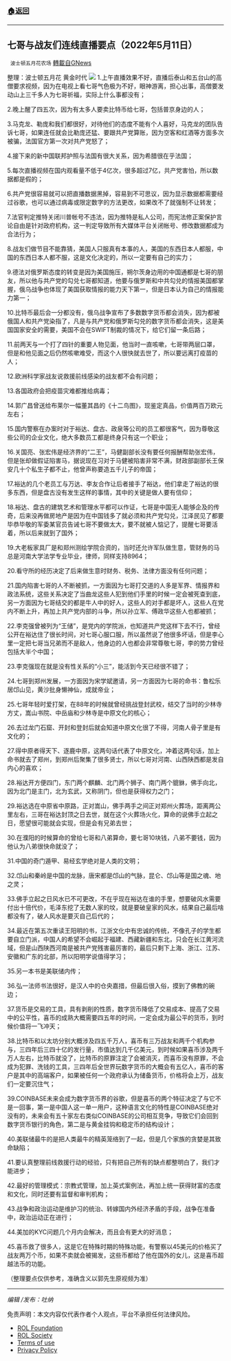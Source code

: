 ###  [:house:返回](README.md)
---


## 七哥与战友们连线直播要点（2022年5月11日）
` 波士顿五月花农场` [轉載自GNews](https://gnews.org/zh-hans/2513441/)

整理：波士顿五月花 黄金时代
 ![](https://assets.gnews.org/wp-content/uploads/2022/05/屏幕截图358.png) 
1.上午直播效果不好，直播后泰山和五台山的高僧要求视频，因为在电视上看七哥气色极为不好，眼神游离，担心出事，高僧要发动山上三千多人为七哥祈福，实际上什么事都没有；
 
2.晚上醒了四五次，因为有太多人要卖比特币给七哥，包括普京身边的人；
 
3.马克龙、勒庞和我们都很好，对待他们的态度不能有个人喜好，马克龙的团队告诉七哥，如果连任就会比勒庞还猛、要跟共产党算账，因为空客和红酒等方面多次被骗，法国官方第一次对共产党怒了；
 
4.接下来的新中国联邦护照与法国有很大关系，因为希腊很在乎法国；
 
5.每次直播视频在国内观看量不低于4亿次，很多超过7亿，共产党害怕，所以数据都是假的；
 
6.共产党很容易就可以把直播数据黑掉，容易到不可思议，因为显示数据都需要经过谷歌，也可以通过病毒或限定数字的方法更改，如果改不了就强制不让转发；
 
7.法官判定推特关闭川普帐号不违法，因为推特是私人公司，而宪法修正案保护言论自由是针对政府机构，这一判定导致所有大媒体平台关闭帐号、修改数据都成为合法行为；
 
8.战友们做节目不能靠猜，美国人只服真有本事的人，美国的东西日本人都服，中国的东西日本人都不服，这是文化决定的，所以一定要有自己的实力；
 
9.德法对俄罗斯态度的转变是因为美国施压，朔尔茨身边用的中国通都是七哥的朋友，所以他与共产党的勾兑七哥都知道，他要与俄罗斯和中共勾兑的情报美国都掌握，俄乌战争也体现了美国获取情报的能力天下第一，但是日本认为自己的情报能力第一；
 
10.比特币最后会一分都没有，俄乌战争宣布了多数数字货币都会消失，因为都被俄国人和共产党染指了，凡是与共产党和俄罗斯勾兑的数字货币都会消失，这是美国国家安全的需要，美国不会在SWIFT制裁的情况下，给它们留一条后路；
 
11.前两天与一个打了四针的重要人物见面，他当时一直咳嗽，七哥带两层口罩，但是和他见面之后仍然咳嗽难受，而这个人很快就去世了，所以要远离打疫苗的人；
 
12.欧洲科学家战友说救援前线感染的战友都不会有问题；
 
13.各国政府会把疫苗灾难都推给病毒；
 
14.郭广昌曾送给布莱尔一幅董其昌的《十二鸟图》，现鉴定真品，价值两百万欧元左右；
 
15.国内警察在办案时对于裕达、盘古、政泉等公司的员工都很客气，因为尊敬这些公司的企业文化，绝大多数员工都是终身只有这一个职业；
 
16.关国亮、张宏伟是经济界的“二王”，马健副部长没有要任何报酬帮助张宏伟，但是张却做假证陷害马，据说现在习对于马健被陷害非常不满，财政部副部长王保安几十个私生子都不止，他曾声称要造五千儿子的帝国；
 
17.裕达的几个老员工与万达、李友合作让后者接手了裕达，他们拿走了裕达的很多东西，但是盘古没有发生这样的事情，其中的关键是做人要有信仰；
 
18.裕达、盘古的建筑艺术和管理水平都可以作证，七哥是中国无人能够企及的传奇，后来没再做房地产是因为在中国钱多了就必须和共产党勾兑，江泽民见了都要毕恭毕敬的军委某官员告诫七哥不要做太大，要不就被人惦记了，提醒七哥要活着，所以后来就到了国外；
 
19.大老板家具厂是和郑州测绘学院合资的，当时还允许军队做生意，管财务的马总是河南大学法学专业毕业，律师，同样支持8964；
 
20.看守所的经历决定了后来做生意时财务、税务、法律方面没有任何问题；
 
21.国内陷害七哥的人不断被抓，一方面因为七哥打交道的人多是军界、情报界和政法系统，这些关系决定了当曲龙这些人犯到他们手里的时候一定会被死查到底，另一方面因为七哥结交的都是牛人中的好人，这些人的对手都是坏人，这些人在党内不断上升，再加上共产党内部的斗争，所以孙立军、傅政华这些人也都被抓；
 
22.李克强曾被列为“王储”，是党内的学院派，也知道共产党这样下去不行，曾经公开在裕达住了很长时间，对七哥心服口服，所以虽然说了他很多坏话，但是李心里一定把七哥当兄弟而不是敌人，他身边的人也都会非常尊敬七哥，李的势力曾经包括大半个中国；
 
23.李克强现在就是没有性关系的“小三”，能活到今天已经很不错了；
 
24.七哥到郑州发展，一方面因为宋学斌邀请，另一方面因为七哥的命书：鲁松乐居邙山见，黄沙批身懒神仙，成就帝业；
 
25.七哥年轻时爱打架，在88年的时候就曾经挑战登封武校，结交了当时的少林寺方丈，嵩山书院、中岳庙和少林寺是中原文化的核心；
 
26.去过龙门石窟、开封和登封后就会知道中原文化很了不得，河南人骨子里是有文化的；
 
27.得中原者得天下、逐鹿中原，这两句话代表了中原文化，冲着这两句话，加上命书就去了郑州，到郑州后聚集了很多贤士，所以七哥对河南、山西陕西都是发自内心的喜欢；
 
28.裕达开方便四门，东门两个麒麟、北门两个狮子、南门两个貔貅，佛手向北，因为北门是主门，北为玄武，又称阴门，但也是获得权力之门；
 
29.裕达选在中原省中原路，正对嵩山，佛手两手之间正对郑州火葬场，距离两公里左右，三哥在裕达封顶之日去世，就在这个火葬场火化，算命的说佛手立起之日，愿望很可能就会实现，但是会有兄弟去世；
 
30.在濮阳的时候算命的曾给七哥和八弟算命，要七哥10块钱，八弟不要钱，因为他认为八弟很快命就没了；
 
31.中国的奇门遁甲、易经玄学绝对是人类的文明；
 
32.邙山和秦岭是中国的龙脉，唐宋都是邙山的气脉，昆仑、邙山等是国之魂、地之灵；
 
33.佛手立起之日风水已不可更改，不在乎现在裕达在谁的手里，想要破风水需要付出十倍代价，毛泽东挖了无数人家的坟，就是要破皇家的风水，结果自己最后啥都没有了，破人风水是要灭自己后代的；
 
34.最近在第五次重读王阳明的书，江浙文化中有忠诚的传统，不像孔子的学生都要自立门派，中国人的希望不会崛起于福建、西藏新疆和东北，只会在长江黄河流域，但是山西陕西河南是被共产党残害最厉害的，最后只剩下上海、浙江、江苏、安徽和广东的北部，所以阳明学说值得学习；
 
35.另一本书是美联储内传；
 
36.弘一法师书法很好，是汉人中的仓央嘉措，但最后很入俗，摸到了佛教的碗边；
 
37.货币是交易的工具，具有剥削的性质，数字货币降低了交易成本、提高了交易中的公平性，喜币的成熟大概需要四五年的时间，一定会成为最公平的货币，到时候价值将一飞冲天；
 
38.比特币和以太坊分别大概涉及四五千万人，喜币有三万战友和两千个机构参与，三四年后三四十亿的发行量，市值达到几千亿美元，到时候如果喜币涉及两千万人左右，比特币就没了，比特币的原罪注定了会被消灭，而喜币没有原罪，不会成为犯罪、洗钱的工具，三四年后全世界玩数字货币的大概会有五亿人，喜币的客户是其中的高端客户，如果被任何一个政府承认为储备货币，价格将会上万，战友们一定要沉住气；
 
39.COINBASE未来会成为数字货币界的谷歌，但是喜币的两个特征决定了与它不是一回事，第一是中国人这一单一用户，这种语言文化的特性是COINBASE绝对没有的，未来会有五十家左右类似COINBASE的公司相互竞争，导致它们会回到数字货币银行的角色，第二是与黄金挂钩和稳定币的结构设计；
 
40.美联储最牛的是把人类最牛的精英笼络到了一起，但是几个家族的贪婪是其致命缺陷；
 
41.要认真整理前线救援行动的经验，只有把自己所有的缺点都整明白了，我们才能进步；
 
42.最好的管理模式：宗教式管理，加上英式案例法，再加上统一获得财富的态度和文化，同时还要有监督和审判机构；
 
43.战争和政治运动是维护习的统治、转嫁国内外经济矛盾的手段，战争在准备中，政治运动正在进行；
 
44.美加的KYC问题几个月内会解决，而且会有更大的好消息；
 
45.喜币救了很多人，这是它在特殊时期的特殊功能，有警察以45美元的价格买了战友两万个币，如果不卖就会被揭发，这些币都给了他在国外的女儿，这是喜币超越法币的功能。
 
（整理要点仅供参考，准确含义以郭先生原视频为准）
 
* * *
 
*编辑 /发布：吐纳*

免责声明：本文内容仅代表作者个人观点，平台不承担任何法律风险。
  
- [ROL Foundation](https://rolfoundation.org/)
- [ROL Society](https://rolsociety.org/)
- [Terms of use](https://gnews.org/terms-of-use-3/)
- [Privacy Policy](https://gnews.org/privacy-policy/)
